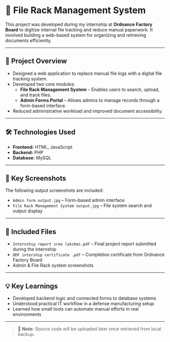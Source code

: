 # 📂 File Rack Management System

This project was developed during my internship at **Ordnance Factory Board** to digitize internal file tracking and reduce manual paperwork. It involved building a web-based system for organizing and retrieving documents efficiently.

---

## 📌 Project Overview

- Designed a web application to replace manual file logs with a digital file tracking system.
- Developed two core modules:
  - **File Rack Management System** – Enables users to search, upload, and track files.
  - **Admin Forms Portal** – Allows admins to manage records through a form-based interface.
- Reduced administrative workload and improved document accessibility.

---

## 🛠️ Technologies Used

- **Frontend:** HTML, JavaScript
- **Backend:** PHP
- **Database:** MySQL

---

## 📸 Key Screenshots

The following output screenshots are included:
- `Admin form output.jpg` – Form-based admin interface  
- `File Rack Management System output.jpg` – File system search and output display  

---

## 📁 Included Files

- `Internship report sree lakshmi.pdf` – Final project report submitted during the internship  
- `ODF intership certificate .pdf` – Completion certificate from Ordnance Factory Board  
- Admin & File Rack system screenshots

---

## 💡 Key Learnings

- Developed backend logic and connected forms to database systems
- Understood practical IT workflow in a defense manufacturing setup
- Learned how small tools can automate manual efforts in real environments

---

> 📝 **Note:** Source code will be uploaded later once retrieved from local backup.

